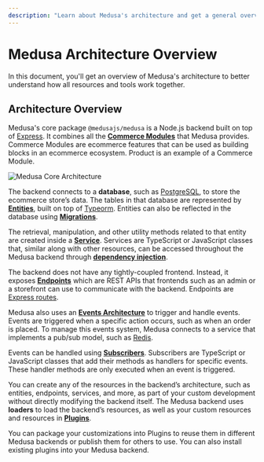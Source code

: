 ```yaml
---
description: "Learn about Medusa's architecture and get a general overview of how all different tools work together."
---
```


# Medusa Architecture Overview

In this document, you'll get an overview of Medusa's architecture to better understand how all resources and tools work together.

## Architecture Overview

Medusa's core package `@medusajs/medusa` is a Node.js backend built on top of [Express](https://expressjs.com/). It combines all the [**Commerce Modules**](../../modules/overview.mdx) that Medusa provides. Commerce Modules are ecommerce features that can be used as building blocks in an ecommerce ecosystem. Product is an example of a Commerce Module.

![Medusa Core Architecture](https://res.cloudinary.com/dza7lstvk/image/upload/v1677607702/Medusa%20Docs/Diagrams/medusa-architecture-3_e385zk.jpg)

The backend connects to a **database**, such as [PostgreSQL](https://www.postgresql.org/), to store the ecommerce store’s data. The tables in that database are represented by [**Entities**](../entities/overview.mdx), built on top of [Typeorm](https://typeorm.io/). Entities can also be reflected in the database using [**Migrations**](../entities/migrations/overview.mdx).

The retrieval, manipulation, and other utility methods related to that entity are created inside a [**Service**](../services/overview.mdx). Services are TypeScript or JavaScript classes that, similar along with other resources, can be accessed throughout the Medusa backend through [**dependency injection**](./dependency-injection.md).

The backend does not have any tightly-coupled frontend. Instead, it exposes [**Endpoints**](../endpoints/overview.mdx) which are REST APIs that frontends such as an admin or a storefront can use to communicate with the backend. Endpoints are [Express routes](https://expressjs.com/en/guide/routing.html).

Medusa also uses an [**Events Architecture**](../events/index.mdx) to trigger and handle events. Events are triggered when a specific action occurs, such as when an order is placed. To manage this events system, Medusa connects to a service that implements a pub/sub model, such as [Redis](https://redis.io/).

Events can be handled using [**Subscribers**](../events/subscribers.mdx). Subscribers are TypeScript or JavaScript classes that add their methods as handlers for specific events. These handler methods are only executed when an event is triggered.

You can create any of the resources in the backend’s architecture, such as entities, endpoints, services, and more, as part of your custom development without directly modifying the backend itself. The Medusa backend uses **loaders** to load the backend’s resources, as well as your custom resources and resources in [**Plugins**](../plugins/overview.mdx).

You can package your customizations into Plugins to reuse them in different Medusa backends or publish them for others to use. You can also install existing plugins into your Medusa backend.